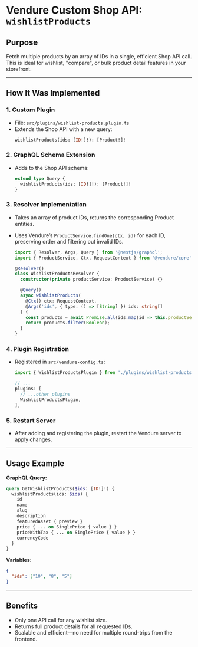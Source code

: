 # Vendure Custom Shop API: `wishlistProducts`

## Purpose
Fetch multiple products by an array of IDs in a single, efficient Shop API call.
This is ideal for wishlist, "compare", or bulk product detail features in your storefront.

---

## How It Was Implemented

### 1. Custom Plugin
- File: `src/plugins/wishlist-products.plugin.ts`
- Extends the Shop API with a new query:
  ```graphql
  wishlistProducts(ids: [ID!]!): [Product!]!
  ```

### 2. GraphQL Schema Extension
- Adds to the Shop API schema:
  ```graphql
  extend type Query {
    wishlistProducts(ids: [ID!]!): [Product!]!
  }
  ```

### 3. Resolver Implementation
- Takes an array of product IDs, returns the corresponding Product entities.
- Uses Vendure’s `ProductService.findOne(ctx, id)` for each ID, preserving order and filtering out invalid IDs.

  ```typescript
  import { Resolver, Args, Query } from '@nestjs/graphql';
  import { ProductService, Ctx, RequestContext } from '@vendure/core';

  @Resolver()
  class WishlistProductsResolver {
    constructor(private productService: ProductService) {}

    @Query()
    async wishlistProducts(
      @Ctx() ctx: RequestContext,
      @Args('ids', { type: () => [String] }) ids: string[]
    ) {
      const products = await Promise.all(ids.map(id => this.productService.findOne(ctx, id)));
      return products.filter(Boolean);
    }
  }
  ```

### 4. Plugin Registration
- Registered in `src/vendure-config.ts`:
  ```typescript
  import { WishlistProductsPlugin } from './plugins/wishlist-products.plugin';

  // ...
  plugins: [
    // ...other plugins
    WishlistProductsPlugin,
  ],
  ```

### 5. Restart Server
- After adding and registering the plugin, restart the Vendure server to apply changes.

---

## Usage Example

**GraphQL Query:**
```graphql
query GetWishlistProducts($ids: [ID!]!) {
  wishlistProducts(ids: $ids) {
    id
    name
    slug
    description
    featuredAsset { preview }
    price { ... on SinglePrice { value } }
    priceWithTax { ... on SinglePrice { value } }
    currencyCode
  }
}
```

**Variables:**
```json
{
  "ids": ["10", "8", "5"]
}
```

---

## Benefits
- Only one API call for any wishlist size.
- Returns full product details for all requested IDs.
- Scalable and efficient—no need for multiple round-trips from the frontend.
